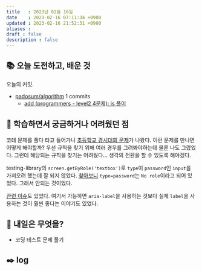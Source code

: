 ```yaml
---
title   : 2023년 02월 16일 
date    : 2023-02-16 07:11:34 +0900
updated : 2023-02-16 21:52:31 +0900
aliases : 
draft : false
description : false
---
```

## 📚 오늘 도전하고, 배운 것

<!-- commit -->
오늘의 커밋.
- [padosum/algorithm](https://github.com/padosum/algorithm) 1 commits
  - [add (programmers - level2 4문제): js 풀이](https://github.com/padosum/algorithm/commit/89659a18712711ddebbaf6c789e942a240d6a5ab)
<!-- commitstop -->

## 🤔 학습하면서 궁금하거나 어려웠던 점

코테 문제를 풀다 타고 들어가니 [초등학교 경시대회 문제](https://m.blog.naver.com/orbis1020/220664563768)가 나왔다. 이런 문제를 만나면 어떻게 해야할까? 우선 규칙을 찾기 위해 여러 경우를 그려봐야하는데 물론 나도 그렸었다. 그런데 해당되는 규칙을 찾기는 어려웠다... 생각의 전환을 할 수 있도록 해야겠다.


testing-library의 `screen.getByRole('textbox')`로 `type`이 `password`인 `input`을 가져오려 했는데 잘 되지 않았다. [찾아보니](https://www.w3.org/TR/html-aria/#docconformance) `type=password`는 `No role`이라고 되어 있었다. 그래서 안되는 것이었다. 

[관련 이슈](https://github.com/testing-library/dom-testing-library/issues/567)도 있었다. 여기서 가능하면 `aria-label`을 사용하는 것보다 실제 `label`을 사용하는 것이 훨씬 좋다는 이야기도 있었다.
## 🌅 내일은 무엇을?
- 코딩 테스트 문제 풀기

## ✒️ log

